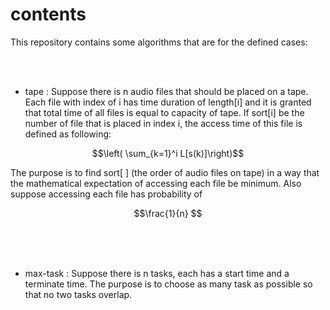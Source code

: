 # contents 
This repository contains some algorithms that are for the defined cases:

<br><br>
* tape : Suppose there is n audio files that should be placed on a tape. Each file with index of i has time duration of length[i] and it is granted that total time of all files is equal to capacity of tape. If sort[i] be the number of file that is placed in index i, the access time of this file is defined as following:
```math
\left( \sum_{k=1}^i L[s(k)]\right)
```
The purpose is to find sort[ ] (the order of audio files on tape) in a way that the mathematical expectation of accessing each file be minimum. Also suppose accessing each file has probability of
```math
\frac{1}{n} 
```

<br><br><br>

* max-task : Suppose there is n tasks, each has a start time and a terminate time. The purpose is to choose as many task as possible so that no two tasks overlap.


<br><br><br>


